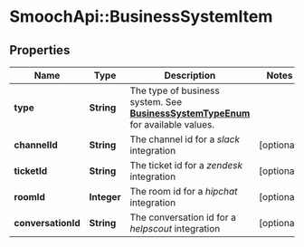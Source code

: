 # SmoochApi::BusinessSystemItem

## Properties
Name | Type | Description | Notes
------------ | ------------- | ------------- | -------------
**type** | **String** | The type of business system. See [**BusinessSystemTypeEnum**](Enums.md#BusinessSystemTypeEnum) for available values. | 
**channelId** | **String** | The channel id for a *slack* integration | [optional] 
**ticketId** | **String** | The ticket id for a *zendesk* integration | [optional] 
**roomId** | **Integer** | The room id for a *hipchat* integration | [optional] 
**conversationId** | **String** | The conversation id for a *helpscout* integration | [optional] 


